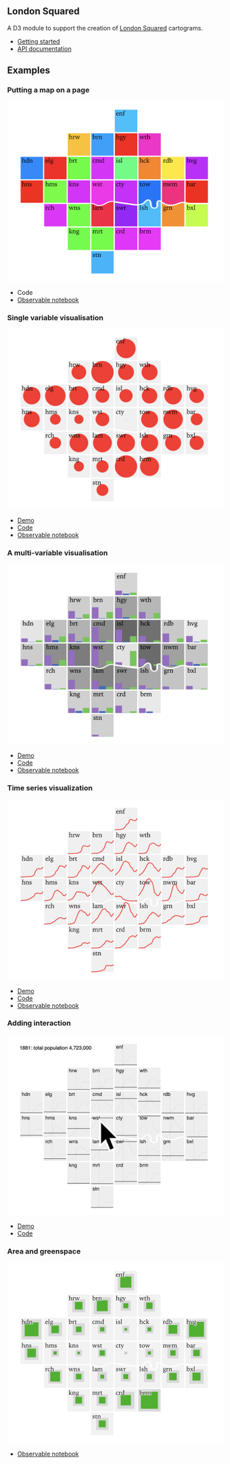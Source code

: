 ## London Squared

  A D3  module to support the creation of [London Squared](https://aftertheflood.com/projects/future-cities-catapult/) cartograms.
 * [Getting started](/londonsquared/getting-started)
 * [API documentation](/londonsquared/api)

## Examples

<div class="grid-container">
  <div markdown="1">

### Putting a map on a page

![a simple and colourful cartogram of London](assets/images/example1.png)

 * Code
 * [Observable notebook](https://beta.observablehq.com/@tomgp/london-squared)
 
  </div>
  <div markdown="1">

### Single variable visualisation

![a cartogram showing a single variable visualisaed as circles](assets/images/example2.png)

 * [Demo](/londonsquared/site/london-borough-population-now.html)
 * [Code](https://github.com/aftertheflood/londonsquared/blob/master/site/london-borough-population-now.html)
 * [Observable notebook](https://beta.observablehq.com/@tomgp/london-squared-population-map)
 
  </div>
  <div markdown="1">

### A multi-variable visualisation

![a cartogram showing a bar chart and colour coding on each element](assets/images/example4.png)

 * [Demo](/londonsquared/site/london-borough-population-now.html)
 * [Code](https://github.com/aftertheflood/londonsquared/blob/master/site/london-pcn-data.html)
 * [Observable notebook](https://beta.observablehq.com/@tomgp/london-squared-penalty-charge-map)

  </div>
  <div markdown="1">

### Time series visualization

![a london squared cartogram with a line chart drawn in each cell](assets/images/example3.png)

 * [Demo](/londonsquared/site/london-borough-population-timeline.html)
 * [Code](https://github.com/aftertheflood/londonsquared/blob/master/site/london-borough-population-timeline.html)
 * [Observable notebook](https://beta.observablehq.com/@tomgp/london-squared-population-timeseries)

  </div>
  <div markdown="1">

### Adding interaction

![a london squared cartogram with an image of a mouse pointer](assets/images/example5.png)

 * [Demo](http://aftertheflood.github.io/londonsquared/site/london-borough-population-interactive.html)
 * [Code](https://github.com/aftertheflood/londonsquared/blob/master/site/london-borough-population-interactive.html)

  </div>
  <div markdown="1">

### Area and greenspace

![a cartogram showing the proportion of greenspace in each london borough](assets/images/example6.png)

 * [Observable notebook](https://beta.observablehq.com/@tomgp/london-squared-greenspace-map)

  </div>
</div>

